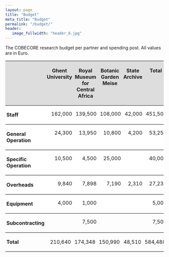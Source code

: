 ```yaml
---
layout: page
title: "Budget"
meta_title: "Budget"
permalink: "/budget/"
header:
   image_fullwidth: "header_6.jpg"
---
```


The COBECORE research budget per partner and spending post. All values are in Euro.

<style>
	table { border-collapse:collapse; border-spacing:0; empty-cells:show }
	td, th { vertical-align:top; font-size:12pt;}
	h1, h2, h3, h4, h5, h6 { clear:both }
	ol, ul { margin:0; padding:0;}
	li { list-style: none; margin:0; padding:0;}
	li span. { clear: both; line-height:0; width:0; height:0; margin:0; padding:0; }
	span.footnodeNumber { padding-right:1em; }
	span.annotation_style_by_filter { background-color:#fff000;  margin:0; border:0; padding:0;  }
	* { margin:0;}
	.P1 { text-align:left; }
	.P2 { text-align:right; margin-right:1mm; }
	.P3 { text-align:center; }
	.Standard { writing-mode:page; }
	.Table1 { margin-right:auto;}
	.Table1_A1 { vertical-align:top; background-color:#dddddd; padding:1mm; border-left-style:none; border-right-style:none; border-top-width:thin; border-top-style:solid; border-top-color:#000000; border-bottom-width:thin; border-bottom-style:solid; border-bottom-color:#000000; }
	.Table1_A2 { vertical-align:top; padding:1mm; border-style:none; background-color:#FFFFFF; border-bottom-style:solid; border-bottom-color:#000000; border-bottom-width:thin;}
	.Table1_A3 { vertical-align:top; padding:1mm; border-style:none; background-color:#FFFFFF; border-bottom-style:solid; border-bottom-color:#000000; border-bottom-width:thin;}
	.Table1_A4 { vertical-align:top; padding:1mm; border-style:none; background-color:#FFFFFF; border-bottom-style:solid; border-bottom-color:#000000; border-bottom-width:thin;}
	.Table1_A5 { vertical-align:top; padding:1mm; border-style:none; background-color:#FFFFFF; border-bottom-style:solid; border-bottom-color:#000000; border-bottom-width:thin;}
	.Table1_A6 { vertical-align:top; padding:1mm; border-style:none; background-color:#FFFFFF; border-bottom-style:solid; border-bottom-color:#000000; border-bottom-width:thin;}
	.Table1_A7 { vertical-align:top; padding:1mm; border-style:none; }
	.Table1_A8 { vertical-align:top; padding:1mm; border-left-style:none; border-right-style:none; border-top-width:thin; border-top-style:solid; border-top-color:#000000; border-bottom-width:thin; border-bottom-style:solid; border-bottom-color:#000000; }
	.Table1_B2 { vertical-align:top; padding:0mm; border-style:none; background-color:#FFFFFF; border-bottom-style:solid; border-bottom-color:#000000; border-bottom-width:thin;}
	.Table1_B3 { vertical-align:top; padding:0mm; border-style:none; background-color:#FFFFFF; border-bottom-style:solid; border-bottom-color:#000000; border-bottom-width:thin;}
	.Table1_B4 { vertical-align:top; padding:0mm; border-style:none; background-color:#FFFFFF; border-bottom-style:solid; border-bottom-color:#000000; border-bottom-width:thin;}
	.Table1_B5 { vertical-align:top; padding:0mm; border-style:none; background-color:#FFFFFF; border-bottom-style:solid; border-bottom-color:#000000; border-bottom-width:thin;}
	.Table1_B6 { vertical-align:top; padding:0mm; border-style:none; background-color:#FFFFFF; border-bottom-style:solid; border-bottom-color:#000000; border-bottom-width:thin;}
	.Table1_B7 { vertical-align:top; padding:0mm; border-style:none; }
	.Table1_B8 { vertical-align:top; padding:0.97mm; border-left-style:none; border-right-style:none; border-top-width:thin; border-top-style:solid; border-top-color:#000000; border-bottom-width:thin; border-bottom-style:solid; border-bottom-color:#000000; }
	.Table1_C2 { vertical-align:top; padding:0mm; border-style:none; background-color:#FFFFFF; border-bottom-style:solid; border-bottom-color:#000000; border-bottom-width:thin;}
	.Table1_C3 { vertical-align:top; padding:0mm; border-style:none; background-color:#FFFFFF; border-bottom-style:solid; border-bottom-color:#000000; border-bottom-width:thin;}
	.Table1_C4 { vertical-align:top; padding:0mm; border-style:none; background-color:#FFFFFF; border-bottom-style:solid; border-bottom-color:#000000; border-bottom-width:thin;}
	.Table1_C5 { vertical-align:top; padding:0mm; border-style:none; background-color:#FFFFFF; border-bottom-style:solid; border-bottom-color:#000000; border-bottom-width:thin;}
	.Table1_C6 { vertical-align:top; padding:0mm; border-style:none; background-color:#FFFFFF; border-bottom-style:solid; border-bottom-color:#000000; border-bottom-width:thin;}
	.Table1_C7 { vertical-align:top; padding:0mm; border-style:none; }
	.Table1_C8 { vertical-align:top; padding:0.97mm; border-left-style:none; border-right-style:none; border-top-width:thin; border-top-style:solid; border-top-color:#000000; border-bottom-width:thin; border-bottom-style:solid; border-bottom-color:#000000; }
	.Table1_D2 { vertical-align:top; padding:0mm; border-style:none; background-color:#FFFFFF; border-bottom-style:solid; border-bottom-color:#000000; border-bottom-width:thin;}
	.Table1_D3 { vertical-align:top; padding:0mm; border-style:none; background-color:#FFFFFF; border-bottom-style:solid; border-bottom-color:#000000; border-bottom-width:thin;}
	.Table1_D4 { vertical-align:top; padding:0mm; border-style:none; background-color:#FFFFFF; border-bottom-style:solid; border-bottom-color:#000000; border-bottom-width:thin;}
	.Table1_D5 { vertical-align:top; padding:0mm; border-style:none; background-color:#FFFFFF; border-bottom-style:solid; border-bottom-color:#000000; border-bottom-width:thin;}
	.Table1_D6 { vertical-align:top; padding:0mm; border-style:none; background-color:#FFFFFF; border-bottom-style:solid; border-bottom-color:#000000; border-bottom-width:thin;}
	.Table1_D7 { vertical-align:top; padding:0mm; border-style:none; }
	.Table1_D8 { vertical-align:top; padding:0.97mm; border-left-style:none; border-right-style:none; border-top-width:thin; border-top-style:solid; border-top-color:#000000; border-bottom-width:thin; border-bottom-style:solid; border-bottom-color:#000000; }
	.Table1_E2 { vertical-align:top; padding:0mm; border-style:none; background-color:#FFFFFF; border-bottom-style:solid; border-bottom-color:#000000; border-bottom-width:thin;}
	.Table1_E3 { vertical-align:top; padding:0mm; border-style:none; background-color:#FFFFFF; border-bottom-style:solid; border-bottom-color:#000000; border-bottom-width:thin;}
	.Table1_E4 { vertical-align:top; padding:0mm; border-style:none; background-color:#FFFFFF; border-bottom-style:solid; border-bottom-color:#000000; border-bottom-width:thin;}
	.Table1_E5 { vertical-align:top; padding:0mm; border-style:none; background-color:#FFFFFF; border-bottom-style:solid; border-bottom-color:#000000; border-bottom-width:thin;}
	.Table1_E6 { vertical-align:top; padding:0mm; border-style:none; background-color:#FFFFFF; border-bottom-style:solid; border-bottom-color:#000000; border-bottom-width:thin;}
	.Table1_E7 { vertical-align:top; padding:0mm; border-style:none; }
	.Table1_E8 { vertical-align:top; padding:0.97mm; border-left-style:none; border-right-style:none; border-top-width:thin; border-top-style:solid; border-top-color:#000000; border-bottom-width:thin; border-bottom-style:solid; border-bottom-color:#000000; }
	.Table1_F2 { vertical-align:top; padding:0mm; border-style:none; background-color:#FFFFFF; border-bottom-style:solid; border-bottom-color:#000000; border-bottom-width:thin;}
	.Table1_F3 { vertical-align:top; padding:0mm; border-style:none; background-color:#FFFFFF; border-bottom-style:solid; border-bottom-color:#000000; border-bottom-width:thin;}
	.Table1_F4 { vertical-align:top; padding:0mm; border-style:none; background-color:#FFFFFF; border-bottom-style:solid; border-bottom-color:#000000; border-bottom-width:thin;}
	.Table1_F5 { vertical-align:top; padding:0mm; border-style:none; background-color:#FFFFFF; border-bottom-style:solid; border-bottom-color:#000000; border-bottom-width:thin;}
	.Table1_F6 { vertical-align:top; padding:0mm; border-style:none; background-color:#FFFFFF; border-bottom-style:solid; border-bottom-color:#000000; border-bottom-width:thin;}
	.Table1_F7 { vertical-align:top; padding:0mm; border-style:none; }
	.Table1_F8 { vertical-align:top; padding:0.97mm; border-left-style:none; border-right-style:none; border-top-width:thin; border-top-style:solid; border-top-color:#000000; border-bottom-width:thin; border-bottom-style:solid; border-bottom-color:#000000; }
	.Table1_A { width:25mm; }
	.Table1_B { width:25mm; }
	.T1 { font-weight:bold; }
	.T2 { font-weight:bold; }
	.Table1.1  { }
</style>

<table border="0" cellspacing="0" cellpadding="0" class="Table1">
   <colgroup>
      <col width="100"/>
      <col width="100"/>
      <col />
      <col />
      <col />
      <col />
   </colgroup>
   <tr class="Table11">
      <td style="text-align:left; " class="Table1_A1">
         <p class="P3"><span class="T1"></span></p>
      </td>
      <td style="text-align:left; " class="Table1_A1">
         <p class="P3"><span class="T1">Ghent<br> University </span></p>
      </td>
      <td style="text-align:left; " class="Table1_A1">
         <p class="P3"><span class="T1">Royal Museum<br> for Central Africa</span></p>
      </td>
      <td style="text-align:left; " class="Table1_A1">
         <p class="P3"><span class="T1">Botanic Garden Meise</span></p>
      </td>
      <td style="text-align:left; " class="Table1_A1">
         <p class="P3"><span class="T1">State Archive</span></p>
      </td>
      <td style="text-align:left; " class="Table1_A1">
         <p class="P3"><span class="T1">T</span><span class="T2">otal</span></p>
      </td>
   </tr>
   <tr class="Table11">
      <td style="text-align:left; " class="Table1_A2">
         <p class="P1"><span class="T1">Staff</span></p>
      </td>
      <td style="text-align:left; " class="Table1_B2">
         <p class="P2">162,000</p>
      </td>
      <td style="text-align:left; " class="Table1_C2">
         <p class="P2">139,500</p>
      </td>
      <td style="text-align:left; " class="Table1_D2">
         <p class="P2">108,000</p>
      </td>
      <td style="text-align:left; " class="Table1_E2">
         <p class="P2">42,000</p>
      </td>
      <td style="text-align:left; " class="Table1_F2">
         <p class="P2">451,500</p>
      </td>
   </tr>
   <tr class="Table11">
      <td style="text-align:left; " class="Table1_A3">
         <p class="P1"><span class="T1">General Operation</span></p>
      </td>
      <td style="text-align:left; " class="Table1_B3">
         <p class="P2">24,300</p>
      </td>
      <td style="text-align:left; " class="Table1_C3">
         <p class="P2">13,950</p>
      </td>
      <td style="text-align:left; " class="Table1_D3">
         <p class="P2">10,800</p>
      </td>
      <td style="text-align:left; " class="Table1_E3">
         <p class="P2">4,200</p>
      </td>
      <td style="text-align:left; " class="Table1_F3">
         <p class="P2">53,250</p>
      </td>
   </tr>
   <tr class="Table11">
      <td style="text-align:left; " class="Table1_A4">
         <p class="P1"><span class="T1">Specific Operation</span></p>
      </td>
      <td style="text-align:left; " class="Table1_B4">
         <p class="P2">10,500</p>
      </td>
      <td style="text-align:left; " class="Table1_C4">
         <p class="P2">4,500</p>
      </td>
      <td style="text-align:left; " class="Table1_D4">
         <p class="P2">25,000</p>
      </td>
      <td style="text-align:left; " class="Table1_E4">
         <p class="P1"> </p>
      </td>
      <td style="text-align:left; " class="Table1_F4">
         <p class="P2">40,000</p>
      </td>
   </tr>
   <tr class="Table11">
      <td style="text-align:left; " class="Table1_A5">
         <p class="P1"><span class="T1">Overheads</span></p>
      </td>
      <td style="text-align:left; " class="Table1_B5">
         <p class="P2">9,840</p>
      </td>
      <td style="text-align:left; " class="Table1_C5">
         <p class="P2">7,898</p>
      </td>
      <td style="text-align:left; " class="Table1_D5">
         <p class="P2">7,190</p>
      </td>
      <td style="text-align:left; " class="Table1_E5">
         <p class="P2">2,310</p>
      </td>
      <td style="text-align:left; " class="Table1_F5">
         <p class="P2">27,238</p>
      </td>
   </tr>
   <tr class="Table11">
      <td style="text-align:left; " class="Table1_A6">
         <p class="P1"><span class="T1">Equipment</span></p>
      </td>
      <td style="text-align:left; " class="Table1_B6">
         <p class="P2">4,000</p>
      </td>
      <td style="text-align:left; " class="Table1_C6">
         <p class="P2">1,000</p>
      </td>
      <td style="text-align:left; " class="Table1_D6">
         <p class="P1"> </p>
      </td>
      <td style="text-align:left; " class="Table1_E6">
         <p class="P1"> </p>
      </td>
      <td style="text-align:left; " class="Table1_F6">
         <p class="P2">5,000</p>
      </td>
   </tr>
   <tr class="Table11">
      <td style="text-align:left; " class="Table1_A7">
         <p class="P1"><span class="T1">Subcontracting</span></p>
      </td>
      <td style="text-align:left; " class="Table1_B7">
         <p class="P1"> </p>
      </td>
      <td style="text-align:left; " class="Table1_C7">
         <p class="P2">7,500</p>
      </td>
      <td style="text-align:left; " class="Table1_D7">
         <p class="P1"> </p>
      </td>
      <td style="text-align:left; " class="Table1_E7">
         <p class="P1"> </p>
      </td>
      <td style="text-align:left; " class="Table1_F7">
         <p class="P2">7,500</p>
      </td>
   </tr>
   <tr class="Table11">
      <td style="text-align:left; " class="Table1_A8">
         <p class="P1"><span class="T1">T</span><span class="T2">otal</span></p>
      </td>
      <td style="text-align:left; " class="Table1_B8">
         <p class="P2">210,640</p>
      </td>
      <td style="text-align:left; " class="Table1_C8">
         <p class="P2">174,348</p>
      </td>
      <td style="text-align:left; " class="Table1_D8">
         <p class="P2">150,990</p>
      </td>
      <td style="text-align:left; " class="Table1_E8">
         <p class="P2">48,510</p>
      </td>
      <td style="text-align:left; " class="Table1_F8">
         <p class="P2">584,488</p>
      </td>
   </tr>
</table>